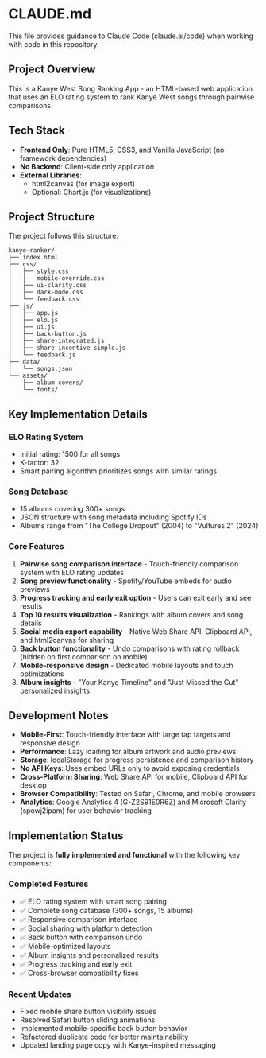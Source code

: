 # CLAUDE.md

This file provides guidance to Claude Code (claude.ai/code) when working with code in this repository.

## Project Overview

This is a Kanye West Song Ranking App - an HTML-based web application that uses an ELO rating system to rank Kanye West songs through pairwise comparisons.

## Tech Stack

- **Frontend Only**: Pure HTML5, CSS3, and Vanilla JavaScript (no framework dependencies)
- **No Backend**: Client-side only application
- **External Libraries**: 
  - html2canvas (for image export)
  - Optional: Chart.js (for visualizations)

## Project Structure

The project follows this structure:
```
kanye-ranker/
├── index.html
├── css/
│   ├── style.css
│   ├── mobile-override.css
│   ├── ui-clarity.css
│   ├── dark-mode.css
│   └── feedback.css
├── js/
│   ├── app.js
│   ├── elo.js
│   ├── ui.js
│   ├── back-button.js
│   ├── share-integrated.js
│   ├── share-incentive-simple.js
│   └── feedback.js
├── data/
│   └── songs.json
└── assets/
    ├── album-covers/
    └── fonts/
```

## Key Implementation Details

### ELO Rating System
- Initial rating: 1500 for all songs
- K-factor: 32
- Smart pairing algorithm prioritizes songs with similar ratings

### Song Database
- 15 albums covering 300+ songs
- JSON structure with song metadata including Spotify IDs
- Albums range from "The College Dropout" (2004) to "Vultures 2" (2024)

### Core Features
1. **Pairwise song comparison interface** - Touch-friendly comparison system with ELO rating updates
2. **Song preview functionality** - Spotify/YouTube embeds for audio previews
3. **Progress tracking and early exit option** - Users can exit early and see results
4. **Top 10 results visualization** - Rankings with album covers and song details
5. **Social media export capability** - Native Web Share API, Clipboard API, and html2canvas for sharing
6. **Back button functionality** - Undo comparisons with rating rollback (hidden on first comparison on mobile)
7. **Mobile-responsive design** - Dedicated mobile layouts and touch optimizations
8. **Album insights** - "Your Kanye Timeline" and "Just Missed the Cut" personalized insights

## Development Notes

- **Mobile-First**: Touch-friendly interface with large tap targets and responsive design
- **Performance**: Lazy loading for album artwork and audio previews
- **Storage**: localStorage for progress persistence and comparison history
- **No API Keys**: Uses embed URLs only to avoid exposing credentials
- **Cross-Platform Sharing**: Web Share API for mobile, Clipboard API for desktop
- **Browser Compatibility**: Tested on Safari, Chrome, and mobile browsers
- **Analytics**: Google Analytics 4 (G-Z2S91E0R6Z) and Microsoft Clarity (spowj2ipam) for user behavior tracking

## Implementation Status

The project is **fully implemented and functional** with the following key components:

### Completed Features
- ✅ ELO rating system with smart song pairing
- ✅ Complete song database (300+ songs, 15 albums)
- ✅ Responsive comparison interface
- ✅ Social sharing with platform detection
- ✅ Back button with comparison undo
- ✅ Mobile-optimized layouts
- ✅ Album insights and personalized results
- ✅ Progress tracking and early exit
- ✅ Cross-browser compatibility fixes

### Recent Updates
- Fixed mobile share button visibility issues
- Resolved Safari button sliding animations
- Implemented mobile-specific back button behavior
- Refactored duplicate code for better maintainability
- Updated landing page copy with Kanye-inspired messaging